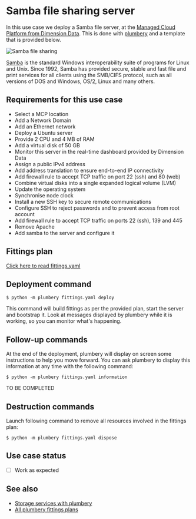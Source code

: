 # Samba file sharing server

In this use case we deploy a Samba file server, at the [Managed Cloud Platform from Dimension Data](http://cloud.dimensiondata.com/eu/en/).
This is done with [plumbery](https://docs.mcp-services.net/display/PLUM/Plumbery) and a template that is provided below.

![Samba file sharing](samba.jpg)

[Samba](https://www.samba.org/) is the standard Windows interoperability suite of programs for Linux and Unix.
Since 1992, Samba has provided secure, stable and fast file and print services for all clients using the SMB/CIFS protocol, such as all versions of DOS and Windows, OS/2, Linux and many others.

## Requirements for this use case

* Select a MCP location
* Add a Network Domain
* Add an Ethernet network
* Deploy a Ubuntu server
* Provide 2 CPU and 4 MB of RAM
* Add a virtual disk of 50 GB
* Monitor this server in the real-time dashboard provided by Dimension Data
* Assign a public IPv4 address
* Add address translation to ensure end-to-end IP connectivity
* Add firewall rule to accept TCP traffic on port 22 (ssh) and 80 (web)
* Combine virtual disks into a single expanded logical volume (LVM)
* Update the operating system
* Synchronise node clock
* Install a new SSH key to secure remote communications
* Configure SSH to reject passwords and to prevent access from root account
* Add firewall rule to accept TCP traffic on ports 22 (ssh), 139 and 445
* Remove Apache
* Add samba to the server and configure it

## Fittings plan

[Click here to read fittings.yaml](fittings.yaml)

## Deployment command

    $ python -m plumbery fittings.yaml deploy

This command will build fittings as per the provided plan, start the server
and bootstrap it. Look at messages displayed by plumbery while it is
working, so you can monitor what's happening.

## Follow-up commands

At the end of the deployment, plumbery will display on screen some instructions
to help you move forward. You can ask plumbery to display this information
at any time with the following command:

    $ python -m plumbery fittings.yaml information

TO BE COMPLETED

## Destruction commands

Launch following command to remove all resources involved in the fittings plan:

    $ python -m plumbery fittings.yaml dispose

## Use case status

- [ ] Work as expected

## See also

- [Storage services with plumbery](../)
- [All plumbery fittings plans](../../)

